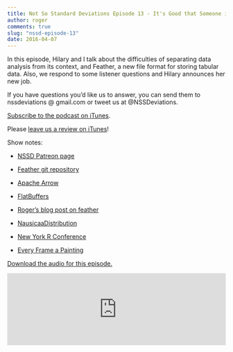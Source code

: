 ```yaml
---
title: Not So Standard Deviations Episode 13 - It's Good that Someone is Thinking About Us
author: roger
comments: true
slug: "nssd-episode-13"
date: 2016-04-07
---
```


In this episode, Hilary and I talk about the difficulties of
separating data analysis from its context, and Feather, a new file
format for storing tabular data. Also, we respond to some listener
questions and Hilary announces her new job.

If you have questions you’d like us to answer, you can send them to
nssdeviations @ gmail.com or tweet us at @NSSDeviations.

[Subscribe to the podcast on iTunes](https://itunes.apple.com/us/podcast/not-so-standard-deviations/id1040614570).

Please [leave us a review on iTunes](https://itunes.apple.com/us/podcast/not-so-standard-deviations/id1040614570)!


Show notes:

* [NSSD Patreon page](https://www.patreon.com/NSSDeviations)

* [Feather git repository](https://github.com/wesm/feather/)

* [Apache Arrow](https://arrow.apache.org)

* [FlatBuffers](https://google.github.io/flatbuffers/)

* [Roger’s blog post on feather](http://simplystatistics.org/2016/03/31/feather/)

* [NausicaaDistribution](https://www.etsy.com/shop/NausicaaDistribution)

* [New York R Conference](http://www.rstats.nyc)

* [Every Frame a Painting](https://goo.gl/J2QAWK)


<a href="https://soundcloud.com/nssd-podcast/episode-13-its-good-that-someone-is-thinking-about-us">Download the audio for this episode.</a>

<iframe width="100%" height="166" scrolling="no" frameborder="no" src="https://w.soundcloud.com/player/?url=https%3A//api.soundcloud.com/tracks/257851619&amp;color=ff5500&amp;auto_play=false&amp;hide_related=false&amp;show_comments=true&amp;show_user=true&amp;show_reposts=false"></iframe>

